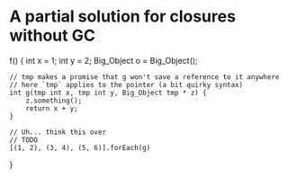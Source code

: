 # A partial solution for closures without GC

f() {
	int x = 1;
	int y = 2;
	Big_Object o = Big_Object();

	// tmp makes a promise that g won't save a reference to it anywhere
	// here `tmp` applies to the pointer (a bit quirky syntax)
	int g(tmp int x, tmp int y, Big_Object tmp * z) {
		z.something();
		return x + y;
	}
	
	// Uh... think this over
	// TODO
	[(1, 2), (3, 4), (5, 6)].forEach(g)
}




